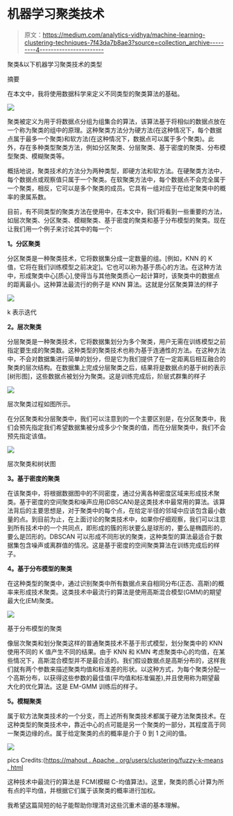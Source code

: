 # 机器学习聚类技术

> 原文：<https://medium.com/analytics-vidhya/machine-learning-clustering-techniques-7f43da7b8ae3?source=collection_archive---------4----------------------->

聚类&以下机器学习聚类技术的类型

摘要

在本文中，我将使用数据科学来定义不同类型的聚类算法的基础。

![](img/4d40d726a09aa835b7a6c09c474a7595.png)

聚类被定义为用于将数据点分组为组集合的算法，该算法基于将相似的数据点放在一个称为聚类的组中的原理。这种聚类方法分为硬方法(在这种情况下，每个数据点属于最多一个聚类)和软方法(在这种情况下，数据点可以属于多个聚类)。此外，存在多种类型聚类方法，例如分区聚类、分层聚类、基于密度的聚类、分布模型聚类、模糊聚类等。

概括地说，聚类技术的方法分为两种类型，即硬方法和软方法。在硬聚类方法中，每个数据点或观察值只属于一个聚类。在软聚类方法中，每个数据点不会完全属于一个聚类，相反，它可以是多个聚类的成员。它具有一组对应于在给定聚类中的概率的隶属系数。

目前，有不同类型的聚类方法在使用中，在本文中，我们将看到一些重要的方法，如层次聚类、分区聚类、模糊聚类、基于密度的聚类和基于分布模型的聚类。现在让我们用一个例子来讨论其中的每一个:

**1。分区聚类**

分区聚类是一种聚类技术，它将数据集分成一定数量的组。[例如，KNN 的 K 值，它将在我们训练模型之前决定]。它也可以称为基于质心的方法。在这种方法中，形成聚类中心[质心],使得当与其他聚类质心一起计算时，该聚类中的数据点的距离最小。这种算法最流行的例子是 KNN 算法。这就是分区聚类算法的样子

![](img/fc184e631d4dbc03757014963f619c1e.png)

k 表示迭代

**2。层次聚类**

分层聚类是一种聚类技术，它将数据集划分为多个聚类，用户无需在训练模型之前指定要生成的聚类数。这种类型的聚类技术也称为基于连通性的方法。在这种方法中，不会对数据集进行简单的划分，但是它为我们提供了在一定距离后相互融合的聚类的层次结构。在数据集上完成分层聚类之后，结果将是数据点的基于树的表示[树形图]，这些数据点被划分为聚类。这是训练完成后，阶层式群集的样子

![](img/067fecbb867186179c3f12ebd2d3b927.png)

层次聚类过程如图所示。

在分区聚类和分层聚类中，我们可以注意到的一个主要区别是，在分区聚类中，我们会预先指定我们希望数据集被分成多少个聚类的值，而在分层聚类中，我们不会预先指定该值。

![](img/5d90f11108ae7e55d25a409eed2e1664.png)

层次聚类和树状图

**3。基于密度的聚类**

在该聚类中，将根据数据图中的不同密度，通过分离各种密度区域来形成技术聚类。基于密度的空间聚类和噪声应用(DBSCAN)是这类技术中最常用的算法。该算法背后的主要思想是，对于聚类中的每个点，在给定半径的邻域中应该包含最小数量的点。到目前为止，在上面讨论的聚类技术中，如果你仔细观察，我们可以注意到所有技术中的一个共同点，即形成的簇的形状要么是球形的，要么是椭圆形的，要么是凹形的。DBSCAN 可以形成不同形状的聚类，这种类型的算法最适合于数据集包含噪声或离群值的情况。这是基于密度的空间聚类算法在训练完成后的样子。

**4。基于分布模型的聚类**

在这种类型的聚类中，通过识别聚类中所有数据点来自相同分布(正态、高斯)的概率来形成技术聚类。这类技术中最流行的算法是使用高斯混合模型(GMM)的期望最大化(EM)聚类。

![](img/31929f92a50da839ef38449ca7072c89.png)

基于分布模型的聚类

像层次聚类和划分聚类这样的普通聚类技术不基于形式模型，划分聚类中的 KNN 使用不同的 K 值产生不同的结果。由于 KNN 和 KMN 考虑聚类中心的均值，在某些情况下，高斯混合模型并不是最合适的。我们假设数据点是高斯分布的，这样我们就有两个参数来描述聚类均值和标准差的形状。以这种方式，为每个聚类分配一个高斯分布，以获得这些参数的最佳值(平均值和标准偏差),并且使用称为期望最大化的优化算法。这是 EM-GMM 训练后的样子。

**5。模糊聚类**

属于软方法聚类技术的一个分支，而上述所有聚类技术都属于硬方法聚类技术。在这种类型的聚类技术中，靠近中心的点可能是另一个聚类的一部分，其程度高于同一聚类边缘的点。属于给定聚类的点的概率是介于 0 到 1 之间的值。

![](img/42054c58605dc6b537c7fc89fe869dfa.png)

pics Credits:([https://mahout . Apache . org/users/clustering/fuzzy-k-means . html](https://mahout.apache.org/users/clustering/fuzzy-k-means.html)

这种技术中最流行的算法是 FCM(模糊 C-均值算法)。这里，聚类的质心计算为所有点的平均值，并根据它们属于该聚类的概率进行加权。

我希望这篇简短的帖子能帮助你理清对这些沉重术语的基本理解。